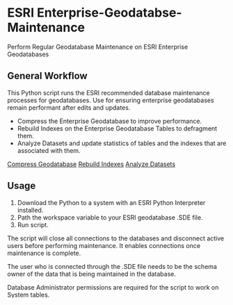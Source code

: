 # ESRI Enterprise-Geodatabse-Maintenance
 Perform Regular Geodatabase Maintenance on ESRI Enterprise Geodatabases

## General Workflow
This Python script runs the ESRI recommended database maintenance processes for geodatabases. Use for ensuring enterprise geodatabases remain performant after edits and updates.

- Compress the Enterprise Geodatabase to improve performance. 
- Rebuild Indexes on the Enterprise Geodatabase Tables to defragment them.
- Analyze Datasets and update statistics of tables and the indexes that are associated with them.

[Compress Geodatabase](https://pro.arcgis.com/en/pro-app/latest/tool-reference/data-management/compress.htm)
[Rebuild Indexes](https://pro.arcgis.com/en/pro-app/latest/tool-reference/data-management/rebuild-indexes.htm)
[Analyze Datasets](https://pro.arcgis.com/en/pro-app/latest/tool-reference/data-management/analyze-datasets.htm)

## Usage
1. Download the Python to a system with an ESRI Python Interpreter installed.
2. Path the workspace variable to your ESRI geodatabase .SDE file.
3. Run script.

The script will close all connections to the databases and disconnect active users before performing maintenance. It enables connections once maintenance is complete. 

The user who is connected through the .SDE file needs to be the schema owner of the data that is being maintained in the database.

Database Administrator permissions are required for the script to work on System tables.

A log file will be saved to the directory that the script is executed from.

## License
Copyright (c) 2024 Hawaii County

This project is licensed under MIT License.

A copy of the license is available in the repository's LICENSE file.
